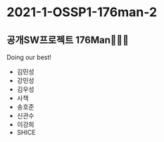 # 2021-1-OSSP1-176man-2

## 공개SW프로젝트 176Man👨🏻‍💻
Doing our best!
- 김민성
- 강민성
- 김우성
- 사책
- 송호준
- 신관수
- 이강희
- SHICE
